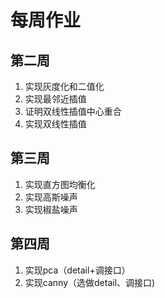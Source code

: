 # 每周作业

## 第二周
1. 实现灰度化和二值化 
2. 实现最邻近插值 
3. 证明双线性插值中心重合 
4. 实现双线性插值

## 第三周
1. 实现直方图均衡化 
2. 实现高斯噪声 
3. 实现椒盐噪声

## 第四周
1. 实现pca（detail+调接口） 
2. 实现canny（选做detail、调接口)